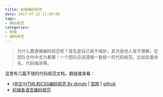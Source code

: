 ```yaml
---
title: 前端编码规范
date: 2017-07-25 11:50:00
tags: 
- 编码规范
categories:
- 转载
- 编码规范
---
```


> 为什么要遵循编码规范呢？首先是自己易于维护，其次是他人易于理解，在团队合作中尤为重要！一个团队应该遵循一套统一的代码规范，比如变量命名，代码缩进等。

这里有几篇不错的代码规范文档，戳链接查看：
- [(中文)HTML和CSS编码规范 By @mdo](http://codeguide.bootcss.com/) | [官网](http://codeguide.co/) | [github](https://github.com/mdo/code-guide)
- [前端各语言编码规范](https://github.com/ecomfe/spec)
